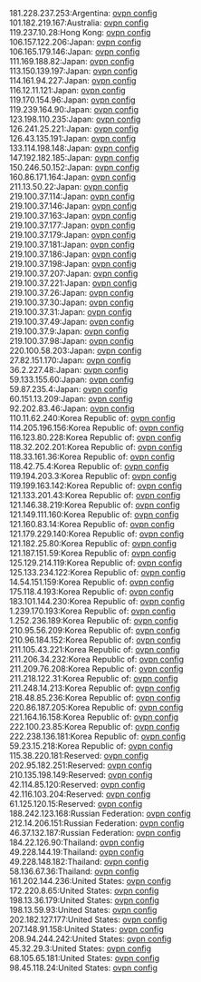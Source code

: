 181.228.237.253:Argentina: [ovpn config](vpn/181_228_237_253.ovpn)  
101.182.219.167:Australia: [ovpn config](vpn/101_182_219_167.ovpn)  
119.237.10.28:Hong Kong: [ovpn config](vpn/119_237_10_28.ovpn)  
106.157.122.206:Japan: [ovpn config](vpn/106_157_122_206.ovpn)  
106.165.179.146:Japan: [ovpn config](vpn/106_165_179_146.ovpn)  
111.169.188.82:Japan: [ovpn config](vpn/111_169_188_82.ovpn)  
113.150.139.197:Japan: [ovpn config](vpn/113_150_139_197.ovpn)  
114.161.94.227:Japan: [ovpn config](vpn/114_161_94_227.ovpn)  
116.12.11.121:Japan: [ovpn config](vpn/116_12_11_121.ovpn)  
119.170.154.96:Japan: [ovpn config](vpn/119_170_154_96.ovpn)  
119.239.164.90:Japan: [ovpn config](vpn/119_239_164_90.ovpn)  
123.198.110.235:Japan: [ovpn config](vpn/123_198_110_235.ovpn)  
126.241.25.221:Japan: [ovpn config](vpn/126_241_25_221.ovpn)  
126.43.135.191:Japan: [ovpn config](vpn/126_43_135_191.ovpn)  
133.114.198.148:Japan: [ovpn config](vpn/133_114_198_148.ovpn)  
147.192.182.185:Japan: [ovpn config](vpn/147_192_182_185.ovpn)  
150.246.50.152:Japan: [ovpn config](vpn/150_246_50_152.ovpn)  
160.86.171.164:Japan: [ovpn config](vpn/160_86_171_164.ovpn)  
211.13.50.22:Japan: [ovpn config](vpn/211_13_50_22.ovpn)  
219.100.37.114:Japan: [ovpn config](vpn/219_100_37_114.ovpn)  
219.100.37.146:Japan: [ovpn config](vpn/219_100_37_146.ovpn)  
219.100.37.163:Japan: [ovpn config](vpn/219_100_37_163.ovpn)  
219.100.37.177:Japan: [ovpn config](vpn/219_100_37_177.ovpn)  
219.100.37.179:Japan: [ovpn config](vpn/219_100_37_179.ovpn)  
219.100.37.181:Japan: [ovpn config](vpn/219_100_37_181.ovpn)  
219.100.37.186:Japan: [ovpn config](vpn/219_100_37_186.ovpn)  
219.100.37.198:Japan: [ovpn config](vpn/219_100_37_198.ovpn)  
219.100.37.207:Japan: [ovpn config](vpn/219_100_37_207.ovpn)  
219.100.37.221:Japan: [ovpn config](vpn/219_100_37_221.ovpn)  
219.100.37.26:Japan: [ovpn config](vpn/219_100_37_26.ovpn)  
219.100.37.30:Japan: [ovpn config](vpn/219_100_37_30.ovpn)  
219.100.37.31:Japan: [ovpn config](vpn/219_100_37_31.ovpn)  
219.100.37.49:Japan: [ovpn config](vpn/219_100_37_49.ovpn)  
219.100.37.9:Japan: [ovpn config](vpn/219_100_37_9.ovpn)  
219.100.37.98:Japan: [ovpn config](vpn/219_100_37_98.ovpn)  
220.100.58.203:Japan: [ovpn config](vpn/220_100_58_203.ovpn)  
27.82.151.170:Japan: [ovpn config](vpn/27_82_151_170.ovpn)  
36.2.227.48:Japan: [ovpn config](vpn/36_2_227_48.ovpn)  
59.133.155.60:Japan: [ovpn config](vpn/59_133_155_60.ovpn)  
59.87.235.4:Japan: [ovpn config](vpn/59_87_235_4.ovpn)  
60.151.13.209:Japan: [ovpn config](vpn/60_151_13_209.ovpn)  
92.202.83.46:Japan: [ovpn config](vpn/92_202_83_46.ovpn)  
110.11.62.240:Korea Republic of: [ovpn config](vpn/110_11_62_240.ovpn)  
114.205.196.156:Korea Republic of: [ovpn config](vpn/114_205_196_156.ovpn)  
116.123.80.228:Korea Republic of: [ovpn config](vpn/116_123_80_228.ovpn)  
118.32.202.201:Korea Republic of: [ovpn config](vpn/118_32_202_201.ovpn)  
118.33.161.36:Korea Republic of: [ovpn config](vpn/118_33_161_36.ovpn)  
118.42.75.4:Korea Republic of: [ovpn config](vpn/118_42_75_4.ovpn)  
119.194.203.3:Korea Republic of: [ovpn config](vpn/119_194_203_3.ovpn)  
119.199.163.142:Korea Republic of: [ovpn config](vpn/119_199_163_142.ovpn)  
121.133.201.43:Korea Republic of: [ovpn config](vpn/121_133_201_43.ovpn)  
121.146.38.219:Korea Republic of: [ovpn config](vpn/121_146_38_219.ovpn)  
121.149.111.160:Korea Republic of: [ovpn config](vpn/121_149_111_160.ovpn)  
121.160.83.14:Korea Republic of: [ovpn config](vpn/121_160_83_14.ovpn)  
121.179.229.140:Korea Republic of: [ovpn config](vpn/121_179_229_140.ovpn)  
121.182.25.80:Korea Republic of: [ovpn config](vpn/121_182_25_80.ovpn)  
121.187.151.59:Korea Republic of: [ovpn config](vpn/121_187_151_59.ovpn)  
125.129.214.119:Korea Republic of: [ovpn config](vpn/125_129_214_119.ovpn)  
125.133.234.122:Korea Republic of: [ovpn config](vpn/125_133_234_122.ovpn)  
14.54.151.159:Korea Republic of: [ovpn config](vpn/14_54_151_159.ovpn)  
175.118.4.193:Korea Republic of: [ovpn config](vpn/175_118_4_193.ovpn)  
183.101.144.230:Korea Republic of: [ovpn config](vpn/183_101_144_230.ovpn)  
1.239.170.193:Korea Republic of: [ovpn config](vpn/1_239_170_193.ovpn)  
1.252.236.189:Korea Republic of: [ovpn config](vpn/1_252_236_189.ovpn)  
210.95.56.209:Korea Republic of: [ovpn config](vpn/210_95_56_209.ovpn)  
210.96.184.152:Korea Republic of: [ovpn config](vpn/210_96_184_152.ovpn)  
211.105.43.221:Korea Republic of: [ovpn config](vpn/211_105_43_221.ovpn)  
211.206.34.232:Korea Republic of: [ovpn config](vpn/211_206_34_232.ovpn)  
211.209.76.208:Korea Republic of: [ovpn config](vpn/211_209_76_208.ovpn)  
211.218.122.31:Korea Republic of: [ovpn config](vpn/211_218_122_31.ovpn)  
211.248.14.213:Korea Republic of: [ovpn config](vpn/211_248_14_213.ovpn)  
218.48.85.236:Korea Republic of: [ovpn config](vpn/218_48_85_236.ovpn)  
220.86.187.205:Korea Republic of: [ovpn config](vpn/220_86_187_205.ovpn)  
221.164.16.158:Korea Republic of: [ovpn config](vpn/221_164_16_158.ovpn)  
222.100.23.85:Korea Republic of: [ovpn config](vpn/222_100_23_85.ovpn)  
222.238.136.181:Korea Republic of: [ovpn config](vpn/222_238_136_181.ovpn)  
59.23.15.218:Korea Republic of: [ovpn config](vpn/59_23_15_218.ovpn)  
115.38.220.181:Reserved: [ovpn config](vpn/115_38_220_181.ovpn)  
202.95.182.251:Reserved: [ovpn config](vpn/202_95_182_251.ovpn)  
210.135.198.149:Reserved: [ovpn config](vpn/210_135_198_149.ovpn)  
42.114.85.120:Reserved: [ovpn config](vpn/42_114_85_120.ovpn)  
42.116.103.204:Reserved: [ovpn config](vpn/42_116_103_204.ovpn)  
61.125.120.15:Reserved: [ovpn config](vpn/61_125_120_15.ovpn)  
188.242.123.168:Russian Federation: [ovpn config](vpn/188_242_123_168.ovpn)  
212.14.206.151:Russian Federation: [ovpn config](vpn/212_14_206_151.ovpn)  
46.37.132.187:Russian Federation: [ovpn config](vpn/46_37_132_187.ovpn)  
184.22.126.90:Thailand: [ovpn config](vpn/184_22_126_90.ovpn)  
49.228.144.19:Thailand: [ovpn config](vpn/49_228_144_19.ovpn)  
49.228.148.182:Thailand: [ovpn config](vpn/49_228_148_182.ovpn)  
58.136.67.36:Thailand: [ovpn config](vpn/58_136_67_36.ovpn)  
161.202.144.236:United States: [ovpn config](vpn/161_202_144_236.ovpn)  
172.220.8.65:United States: [ovpn config](vpn/172_220_8_65.ovpn)  
198.13.36.179:United States: [ovpn config](vpn/198_13_36_179.ovpn)  
198.13.59.93:United States: [ovpn config](vpn/198_13_59_93.ovpn)  
202.182.127.177:United States: [ovpn config](vpn/202_182_127_177.ovpn)  
207.148.91.158:United States: [ovpn config](vpn/207_148_91_158.ovpn)  
208.94.244.242:United States: [ovpn config](vpn/208_94_244_242.ovpn)  
45.32.29.3:United States: [ovpn config](vpn/45_32_29_3.ovpn)  
68.105.65.181:United States: [ovpn config](vpn/68_105_65_181.ovpn)  
98.45.118.24:United States: [ovpn config](vpn/98_45_118_24.ovpn)  
